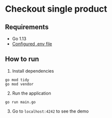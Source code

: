 # Checkout single product

## Requirements

- Go 1.13
- [Configured .env file](../README.md)

## How to run

1. Install dependencies

```
go mod tidy
go mod vendor
```

2. Run the application

```
go run main.go
```

3. Go to `localhost:4242` to see the demo